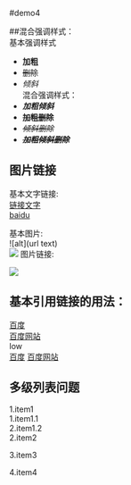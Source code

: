 #demo4


##混合强调样式：  
 基本强调样式  
 - **加粗**  
 - ~~删除~~  
 - *倾斜*  
 混合强调样式：   
 - ***加粗倾斜***  
 - **~~加粗删除~~**  
 - *~~倾斜删除~~*
 - ***~~加粗倾斜删除~~***
 
## 图片链接  
基本文字链接:  
    [链接文字](url)  
    [baidu](http://www.baidu.com)
  
基本图片:  
    ![alt](url text)  
![](https://wwww.baidu.com/img/baidu_jgylogo3.pif)
图片链接:  
     
[![](https://www.baidu.com/img/baidu_jgylogo3.pif)](http://www.baidu.com)


<!--已下是本文中的链接-->  
[baidu]: http://www.baidu.com

## 基本引用链接的用法：  
[百度][baidu]  
[百度网站][baidu]  
 low  
 [百度]
 [百度网站]


[百度]: http://www.baidu.com
[百度网站]: http://www.baidu.com


## 多级列表问题 


 1.item1  
   1.item1.1  
   2.item1.2  
 2.item2  
 
 
 3.item3  
   
 4.item4
 
 


 
 
 
 

